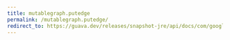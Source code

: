 ```yaml
---
title: mutablegraph.putedge
permalink: /mutablegraph.putedge/
redirect_to: https://guava.dev/releases/snapshot-jre/api/docs/com/google/common/graph/MutableGraph.html#putEdge-N-N-
---
```

